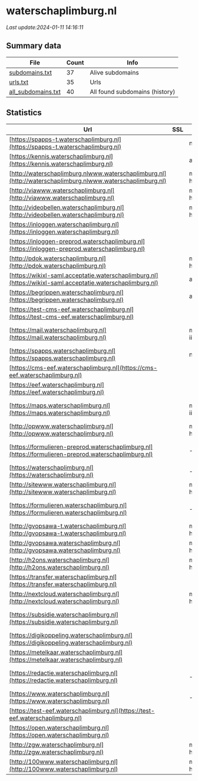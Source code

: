 # waterschaplimburg.nl
*Last update:2024-01-11 14:16:11*
## Summary data
| File       | Count | Info |
|------------|-------|------|
|[subdomains.txt](/data/waterschaplimburg/subdomains.txt)|37|Alive subdomains|
|[urls.txt](/data/waterschaplimburg/urls.txt)|35|Urls|
|[all_subdomains.txt](/data/waterschaplimburg/all_subdomains.txt)|40|All found subdomains (history)|
## Statistics
| Url | SSL | Server | Cookie | HSTS | CSP | XFO | XXP | RP | Tech |
|------------|-------|------|------|------|------|------|------|------|------|
|[https://spapps-t.waterschaplimburg.nl](https://spapps-t.waterschaplimburg.nl)| |nginx| | | | | |:white_check_mark: |Nginx|
|[https://kennis.waterschaplimburg.nl](https://kennis.waterschaplimburg.nl)| |apache| |:white_check_mark: | | |:white_check_mark: | |:white_check_mark: |Apache HTTP Server H...|
|[http://waterschaplimburg.nlwww.waterschaplimburg.nl](http://waterschaplimburg.nlwww.waterschaplimburg.nl)| |microsoft-httpapi/2.0| | | | | |:white_check_mark: |Microsoft HTTPAPI:2....|
|[http://viawww.waterschaplimburg.nl](http://viawww.waterschaplimburg.nl)| |microsoft-httpapi/2.0| | | | | |:white_check_mark: |Microsoft HTTPAPI:2....|
|[http://videobellen.waterschaplimburg.nl](http://videobellen.waterschaplimburg.nl)| |microsoft-httpapi/2.0| | | | | |:white_check_mark: |Microsoft HTTPAPI:2....|
|[https://inloggen.waterschaplimburg.nl](https://inloggen.waterschaplimburg.nl)| | | |:white_check_mark: | | | | |:white_check_mark: |HSTS|
|[https://inloggen-preprod.waterschaplimburg.nl](https://inloggen-preprod.waterschaplimburg.nl)| | | |:white_check_mark: | | | | |:white_check_mark: |HSTS|
|[http://pdok.waterschaplimburg.nl](http://pdok.waterschaplimburg.nl)| |microsoft-httpapi/2.0| | | | | |:white_check_mark: |Microsoft HTTPAPI:2....|
|[https://wikixl-saml.acceptatie.waterschaplimburg.nl](https://wikixl-saml.acceptatie.waterschaplimburg.nl)| |apache| |:white_check_mark: | | |:white_check_mark: | |:white_check_mark: |Apache HTTP Server H...|
|[https://begrippen.waterschaplimburg.nl](https://begrippen.waterschaplimburg.nl)| |apache| |:white_check_mark: | | |:white_check_mark: | |:white_check_mark: |Apache HTTP Server H...|
|[https://test-cms-eef.waterschaplimburg.nl](https://test-cms-eef.waterschaplimburg.nl)| | | |:white_check_mark: | |:white_check_mark: |:white_check_mark: |:white_check_mark: |HSTS|
|[https://mail.waterschaplimburg.nl](https://mail.waterschaplimburg.nl)| |microsoft-iis/8.5| | | |:white_check_mark: | |:white_check_mark: |IIS:8.5 Windows Serv...|
|[https://spapps.waterschaplimburg.nl](https://spapps.waterschaplimburg.nl)| |nginx| | | | | |:white_check_mark: |Nginx|
|[https://cms-eef.waterschaplimburg.nl](https://cms-eef.waterschaplimburg.nl)| | | |:white_check_mark: | |:white_check_mark: |:white_check_mark: |:white_check_mark: |HSTS|
|[https://eef.waterschaplimburg.nl](https://eef.waterschaplimburg.nl)| | |:warning: |:white_check_mark: | | |:white_check_mark: |:white_check_mark: |:white_check_mark: |HSTS|
|[https://maps.waterschaplimburg.nl](https://maps.waterschaplimburg.nl)| |microsoft-iis/10.0| | | | | |:white_check_mark: |IIS:10.0 Microsoft A...|
|[http://opwww.waterschaplimburg.nl](http://opwww.waterschaplimburg.nl)| |microsoft-httpapi/2.0| | | | | |:white_check_mark: |Microsoft HTTPAPI:2....|
|[https://formulieren-preprod.waterschaplimburg.nl](https://formulieren-preprod.waterschaplimburg.nl)| |-| |:white_check_mark: | |:white_check_mark: |:white_check_mark: |:white_check_mark: |IIS:10.0 Windows Ser...|
|[https://waterschaplimburg.nl](https://waterschaplimburg.nl)| |-| |:white_check_mark: | |:warning: |:white_check_mark: |:white_check_mark: |:white_check_mark: |HSTS Microsoft ASP.N...|
|[http://sitewww.waterschaplimburg.nl](http://sitewww.waterschaplimburg.nl)| |microsoft-httpapi/2.0| | | | | |:white_check_mark: |Microsoft HTTPAPI:2....|
|[https://formulieren.waterschaplimburg.nl](https://formulieren.waterschaplimburg.nl)| |-| |:white_check_mark: | |:white_check_mark: |:white_check_mark: |:white_check_mark: |IIS:10.0 Windows Ser...|
|[http://gvopsawa-t.waterschaplimburg.nl](http://gvopsawa-t.waterschaplimburg.nl)| |microsoft-httpapi/2.0| | | | | |:white_check_mark: |Microsoft HTTPAPI:2....|
|[http://gvopsawa.waterschaplimburg.nl](http://gvopsawa.waterschaplimburg.nl)| |microsoft-httpapi/2.0| | | | | |:white_check_mark: |Microsoft HTTPAPI:2....|
|[http://h2ons.waterschaplimburg.nl](http://h2ons.waterschaplimburg.nl)| |microsoft-httpapi/2.0| | | | | |:white_check_mark: |Microsoft HTTPAPI:2....|
|[https://transfer.waterschaplimburg.nl](https://transfer.waterschaplimburg.nl)| | |:warning: |:white_check_mark: | |:warning: |:white_check_mark: |:white_check_mark: |:white_check_mark: |Bootstrap HSTS|
|[http://nextcloud.waterschaplimburg.nl](http://nextcloud.waterschaplimburg.nl)| |microsoft-httpapi/2.0| | | | | |:white_check_mark: |Microsoft HTTPAPI:2....|
|[https://subsidie.waterschaplimburg.nl](https://subsidie.waterschaplimburg.nl)| | |:warning: |:white_check_mark: | |:white_check_mark: |:white_check_mark: |:white_check_mark: |Bootstrap HSTS Micro...|
|[https://digikoppeling.waterschaplimburg.nl](https://digikoppeling.waterschaplimburg.nl)| | | | | | | |:white_check_mark: ||
|[https://metelkaar.waterschaplimburg.nl](https://metelkaar.waterschaplimburg.nl)| | | |:white_check_mark: | | |:white_check_mark: |:white_check_mark: |:white_check_mark: |HSTS Microsoft ASP.N...|
|[https://redactie.waterschaplimburg.nl](https://redactie.waterschaplimburg.nl)| |-|:warning: |:white_check_mark: | |:white_check_mark: |:white_check_mark: |:white_check_mark: |HSTS Microsoft ASP.N...|
|[https://www.waterschaplimburg.nl](https://www.waterschaplimburg.nl)| |-| |:white_check_mark: | |:warning: |:white_check_mark: |:white_check_mark: |:white_check_mark: |Google Tag Manager H...|
|[https://test-eef.waterschaplimburg.nl](https://test-eef.waterschaplimburg.nl)| | |:warning: |:white_check_mark: | | |:white_check_mark: |:white_check_mark: |:white_check_mark: |HSTS|
|[https://open.waterschaplimburg.nl](https://open.waterschaplimburg.nl)| | | |:white_check_mark: | |:white_check_mark: |:white_check_mark: |:white_check_mark: |Azure Azure Front Do...|
|[http://zgw.waterschaplimburg.nl](http://zgw.waterschaplimburg.nl)| |microsoft-httpapi/2.0| | | | | |:white_check_mark: |Microsoft HTTPAPI:2....|
|[http://100www.waterschaplimburg.nl](http://100www.waterschaplimburg.nl)| |microsoft-httpapi/2.0| | | | | |:white_check_mark: |Microsoft HTTPAPI:2....|